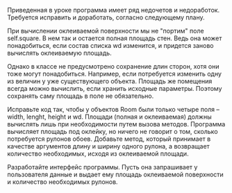 Приведенная в уроке программа имеет ряд недочетов и недоработок. Требуется исправить и доработать,
согласно следующему плану.

При вычислении оклеиваемой поверхности мы не "портим" поле self.square. В нем так и остается полная
площадь стен. Ведь она может понадобиться, если состав списка wd изменится, и придется заново
вычислять оклеиваемую площадь.

Однако в классе не предусмотрено сохранение длин сторон, хотя они тоже могут понадобиться. Например,
если потребуется изменить одну из величин у уже существующего объекта. Площадь же помещения всегда
можно вычислить, если хранить исходные параметры. Поэтому сохранять саму площадь в поле не
обязательно.

Исправьте код так, чтобы у объектов Room были только четыре поля – width, lenght, height и wd. Площади
(полная и оклеиваемая) должны вычислять лишь при необходимости путем вызова методов.
Программа вычисляет площадь под оклейку, но ничего не говорит о том, сколько потребуется рулонов
обоев. Добавьте метод, который принимает в качестве аргументов длину и ширину одного рулона, а
возвращает количество необходимых, исходя из оклеиваемой площади.

Разработайте интерфейс программы. Пусть она запрашивает у пользователя данные и выдает ему площадь
оклеиваемой поверхности и количество необходимых рулонов.